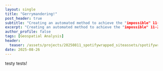```yaml
---
layout: single
title: "Gerrymandering!"
post_header: true
subtitle: "Creating an automated method to achieve the "impossible" 11-2 NC split"
excerpt: "Creating an automated method to achieve the "impossible" 11-2 NC split"
author_profile: false
tags: [Geospatial Analysis]
header:
  teaser: /assets/projects/20250811_spotifywrapped_siteassets/spotifywrapped_app_screenshot.png
date: 2025-08-26
---
```


testy tests!
